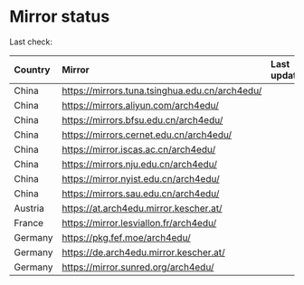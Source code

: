 <script src="./time.js"></script>
# Mirror status
Last check: <script type="text/javascript">localize(1707207706.5068412);</script>

|Country|Mirror|Last update|
|:------|:-----|:----------|
|China|https://mirrors.tuna.tsinghua.edu.cn/arch4edu/|<script type="text/javascript">localize(1707158212);</script>|
|China|https://mirrors.aliyun.com/arch4edu/|<script type="text/javascript">localize(1707158212);</script>|
|China|https://mirrors.bfsu.edu.cn/arch4edu/|<script type="text/javascript">localize(1707201012);</script>|
|China|https://mirrors.cernet.edu.cn/arch4edu/|<script type="text/javascript">localize(1707201012);</script>|
|China|https://mirror.iscas.ac.cn/arch4edu/|<script type="text/javascript">localize(1707158212);</script>|
|China|https://mirrors.nju.edu.cn/arch4edu/|<script type="text/javascript">localize(1707158212);</script>|
|China|https://mirror.nyist.edu.cn/arch4edu/|<script type="text/javascript">localize(1707158212);</script>|
|China|https://mirrors.sau.edu.cn/arch4edu/|<script type="text/javascript">localize(1707158212);</script>|
|Austria|https://at.arch4edu.mirror.kescher.at/|<script type="text/javascript">localize(1707201012);</script>|
|France|https://mirror.lesviallon.fr/arch4edu/|<script type="text/javascript">localize(1707158212);</script>|
|Germany|https://pkg.fef.moe/arch4edu/|<script type="text/javascript">localize(1707201012);</script>|
|Germany|https://de.arch4edu.mirror.kescher.at/|<script type="text/javascript">localize(1707201012);</script>|
|Germany|https://mirror.sunred.org/arch4edu/|<script type="text/javascript">localize(1707201012);</script>|

<script src="./tablefilter/tablefilter.js"></script>
<script src="./table.js"></script>